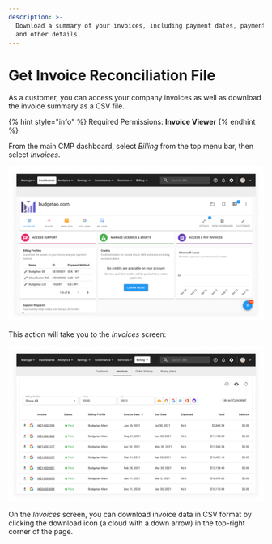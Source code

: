 ```yaml
---
description: >-
  Download a summary of your invoices, including payment dates, payment status
  and other details.
---
```


# Get Invoice Reconciliation File

As a customer, you can access your company invoices as well as download the invoice summary as a CSV file.

{% hint style="info" %}
Required Permissions: **Invoice Viewer**
{% endhint %}

From the main CMP dashboard, select _Billing_ from the top menu bar, then select _Invoices_.

![A screenshot of the CMP dashboard](../.gitbook/assets/dashboard.png)

This action will take you to the _Invoices_ screen:

![A screenshot of the _Invoices_ screen](../.gitbook/assets/invoices-screen.png)

On the _Invoices_ screen, you can download invoice data in CSV format by clicking the download icon (a cloud with a down arrow) in the top-right corner of the page.
